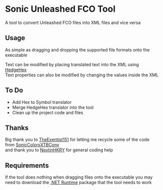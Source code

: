 # Sonic Unleashed FCO Tool
A tool to convert Unleashed FCO files into XML files and vice versa

## Usage
As simple as dragging and dropping the supported file formats onto the executable<br>

Text can be modified by placing translated text into the XML using [HedgeHex](https://github.com/NextinMono/HedgeHex)<br>
Text properties can also be modified by changing the values inside the XML<br>

## To Do
- Add Hex to Symbol translator
- Merge HedgeHex translator into the tool
- Clean up the project code and files

## Thanks
Big thank you to [TheExentist151](https://github.com/TheExentist151) for letting me recycle some of the code from [SonicColorsXTBConv](https://github.com/TheExentist151/SonicColorsXTBConv)<br>
and thank you to [NextinHKRY](https://github.com/NextinMono) for general coding help

## Requirements
If the tool does nothing when dragging files onto the executable you may need to download the [.NET Runtime](https://aka.ms/dotnet-core-applaunch?missing_runtime=true&arch=x64&rid=win10-x64&apphost_version=7.0.14) package that the tool needs to work
